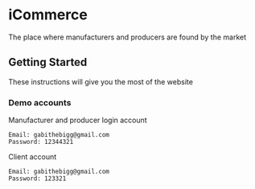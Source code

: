 # iCommerce
The place where manufacturers and producers are found by the market

## Getting Started
These instructions will give you the most of the website

### Demo accounts
Manufacturer and producer login account 

```
Email: gabithebigg@gmail.com
Password: 12344321
```

Client account

```
Email: gabithebigg@gmail.com 
Password: 123321
```
